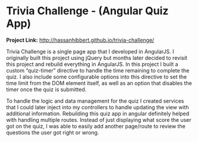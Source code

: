 # Trivia Challenge - (Angular Quiz App)

__Project Link:__ http://hassanhibbert.github.io/trivia-challenge/

Trivia Challenge is a single page app that I developed in AngularJS. I originally built this project using jQuery but months later decided to revisit this project and rebuild everything in AngularJS. In this project I built a custom “quiz-timer” directive to handle the time remaining to complete the quiz. I also include some configurable options into this directive to set the time limit from the DOM element itself, as well as an option that disables the timer once the quiz is submitted.

To handle the logic and data management for the quiz I created services that I could later inject into my controllers to handle updating the view with additional information. Rebuilding this quiz app in angular definitely helped with handling multiple routes. Instead of just displaying what score the user got on the quiz, I was able to easily add another page/route to review the questions the user got right or wrong.




